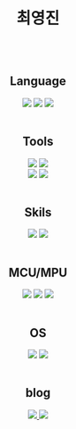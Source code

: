 <h1 align="center">최영진</h1>

<div align="center" >

<br>
<br>

## Language

  <img src="https://img.shields.io/badge/c-%2300599C.svg?style=for-the-badge&logo=c&logoColor=white">
  <img src="https://img.shields.io/badge/c++-%2300599C.svg?style=for-the-badge&logo=c%2B%2B&logoColor=white">
  <img src="https://img.shields.io/badge/python-3776AB.svg?style=for-the-badge&logo=python&logoColor=white"/>

<br>
<br>

## Tools

  <img src="https://img.shields.io/badge/VisualStudio-5C2D91.svg?style=for-the-badge&logo=Visual-Studio&logoColor=white">
  <img src="https://img.shields.io/badge/VSCODE-0078d7.svg?style=for-the-badge&logo=visual-studio-code&logoColor=white">
  <br/>
  <img src="https://img.shields.io/badge/Arduino%20IDE-00979D.svg?style=for-the-badge&logo=Arduino&logoColor=white"/>
  <img src="https://img.shields.io/badge/Microchip%20Studio-B81E2C.svg?style=for-the-badge&logoColor=white"/>

<br>
<br>

## Skils

  <img src="https://img.shields.io/badge/fritzing-D03424.svg?style=for-the-badge&logoColor=white"/>
  <img src="https://img.shields.io/badge/Notion-%23000000.svg?style=for-the-badge&logo=notion&logoColor=white"/>

<br>
<br>

## MCU/MPU

  <img src="https://img.shields.io/badge/Raspberry%20Pi-A22846.svg?style=for-the-badge&logo=Raspberry-Pi&logoColor=white"/>
  <img src="https://img.shields.io/badge/Arduino-00979D.svg?style=for-the-badge&logo=Arduino&logoColor=white"/>
  <img src="https://img.shields.io/badge/atmega-EC1A23.svg?style=for-the-badge"/>

<br>
<br>

## OS

  <img src="https://img.shields.io/badge/Windows-0078D6?style=for-the-badge&logo=windows&logoColor=white"/>
  <img src="https://img.shields.io/badge/Ubuntu-E95420?style=for-the-badge&logo=ubuntu&logoColor=white"/>

<br>
<br>

## blog

  <a href="https://blog.naver.com/cyjin1513">
    <img src="https://img.shields.io/badge/blog-03C75A?style=for-the-badge&logo=Naver&logoColor=white"/>
  </a>
  <a href="https://velog.io/@emv_55555">
    <img src="https://img.shields.io/badge/Velog-20C997?style=for-the-badge&logo=Velog&logoColor=white"/>
  </a>
</div>
